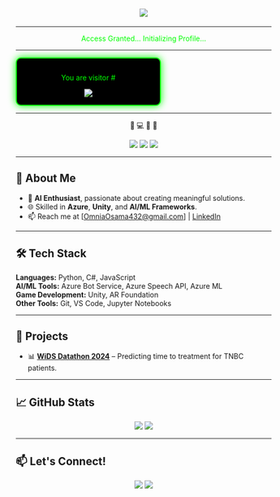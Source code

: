 
<h1 align="center">
    <img src="https://readme-typing-svg.herokuapp.com/?font=Fira+Code&size=40&duration=3000&color=00FF00&center=true&vCenter=true&width=700&height=70&lines=Hello,+World!+🌍"/>
</h1>

---

<p align="center" style="font-size: 14px; color: #00FF00;">
    Access Granted... Initializing Profile...
</p>

---

<div align="center" style="
    background-color: #000;
    border: 2px solid #00FF00;
    border-radius: 10px;
    box-shadow: 0 0 15px #00FF00;
    padding: 15px;
    display: inline-block;
    width: 50%;
">
    <p style="color: #00FF00; font-size: 14px;">You are visitor #</p>
    <img src="https://profile-counter.glitch.me/OmniaOsama03/count.svg" />
</div>

---

<p align="center">
    🚀 💻 🧠 🎯 
</p>

<p align="center">
    <img src="https://img.shields.io/badge/AI%20Enthusiast-%2300FF00?style=flat-square" />
    <img src="https://img.shields.io/badge/AR%20Game%20Developer-%2300AEEF?style=flat-square" />
    <img src="https://img.shields.io/badge/Data%20Scientist-%238A2BE2?style=flat-square" />
</p>

---

## 🚀 About Me
- 🎯 **AI Enthusiast**, passionate about creating meaningful solutions.
- 🌐 Skilled in **Azure**, **Unity**, and **AI/ML Frameworks**.
- 📫 Reach me at [OmniaOsama432@gmail.com] | [LinkedIn]([#](https://www.linkedin.com/in/omniaosamaahmed/)) 

---

## 🛠️ Tech Stack
**Languages:** Python, C#, JavaScript  
**AI/ML Tools:** Azure Bot Service, Azure Speech API, Azure ML  
**Game Development:** Unity, AR Foundation  
**Other Tools:** Git, VS Code, Jupyter Notebooks  

---

## 🌟 Projects
- 📊 [**WiDS Datathon 2024**](#) – Predicting time to treatment for TNBC patients.

---

## 📈 GitHub Stats
<p align="center">
    <img src="https://github-readme-stats.vercel.app/api?username=OmniaOsama03&show_icons=true&theme=radical" />
    <img src="https://github-readme-streak-stats.herokuapp.com/?user=OmniaOsama03&theme=radical" />
</p>

---

## 📫 Let's Connect!
<p align="center">
    <a href="[https://www.linkedin.com/in/yourprofile](https://www.linkedin.com/in/omniaosamaahmed/)"><img src="https://img.shields.io/badge/LinkedIn-0A66C2?style=for-the-badge&logo=linkedin&logoColor=white"/></a>
    <a href="mailto:omniaosama432@gmail.com"><img src="https://img.shields.io/badge/Email-D14836?style=for-the-badge&logo=gmail&logoColor=white"/></a>
</p>
